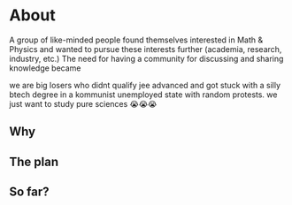 # About

A group of like-minded people found themselves interested in Math & Physics and wanted to pursue these interests further (academia, research, industry, etc.)
The need for having a community for discussing and sharing knowledge became 

we are big losers who didnt qualify jee advanced and got stuck with a silly btech degree in a kommunist unemployed state with random protests. we just want to study pure sciences 😭😭😭

## Why

## The plan

## So far?

